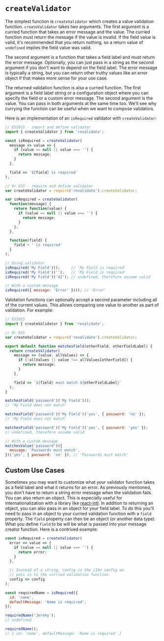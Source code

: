 # `createValidator`

The simplest function is `createValidator` which creates a value validation
function. `createValidator` takes two arguments. The first argument is a curried
function that takes an error message and the value. The curried function must
return the message if the value is invalid. If the field value is valid, it's
recommended that you return nothing, so a return value of `undefined` implies
the field value was valid.

The second argument is a function that takes a field label and must return the
error message. Optionally, you can just pass in a string as the second argument
if you don't want to depend on the field label. The error message is typically a
string, but you can return other truthy values like an error object if that
makes more sense for your use case.

The returned validation function is also a curried function. The first argument
is a field label string or a configuration object where you can specify the field
or a custom error message. The second argument is the value. You can pass in
both arguments at the same time too. We'll see why currying the function can be
useful when we want to compose validators.

Here is an implementation of an `isRequired` validator with `createValidator`:

```js
// ES2015 - import and define validator
import { createValidator } from 'revalidate';

const isRequired = createValidator(
  message => value => {
    if (value == null || value === '') {
      return message;
    }
  },

  field => `${field} is required`
);

// Or ES5 - require and define validator
var createValidator = require('revalidate').createValidator;

var isRequired = createValidator(
  function(message) {
    return function(value) {
      if (value == null || value === '') {
        return message;
      }
    };
  },

  function(field) {
    field + ' is required'
  }
);

// Using validator
isRequired('My Field')();     // 'My Field is required'
isRequired('My Field')('');   // 'My Field is required'
isRequired('My Field')('42'); // undefined, therefore assume valid

// With a custom message
isRequired({ message: 'Error' })(); // 'Error'
```

Validation functions can optionally accept a second parameter including all of
the current values. This allows comparing one value to another as part of
validation. For example:

```js
// ES2015
import { createValidator } from 'revalidate';

// Or ES5
var createValidator = require('revalidate').createValidator;

export default function matchesField(otherField, otherFieldLabel) {
  return createValidator(
    message => (value, allValues) => {
      if (!allValues || value !== allValues[otherField]) {
        return message;
      }
    },

    field => `${field} must match ${otherFieldLabel}`
  );
}

matchesField('password')('My Field')();
// 'My Field does not match'

matchesField('password')('My Field')('yes', { password: 'no' });
// 'My Field does not match'

matchesField('password')('My Field')('yes', { password: 'yes' });
// undefined, therefore assume valid

// With a custom message
matchesValue('password')({
  message: 'Passwords must match',
})('yes', { password: 'no' }); // 'Passwords must match'
```

## Custom Use Cases

Sometimes you may want to customize what your validator function takes as a
field label and what it returns for an error. As previously mentioned, you don't
have to return a string error message when the validation fails. You can also
return an object. This is especially useful for internationalization with a
library like [react-intl](https://github.com/yahoo/react-intl). In addition to
returning an object, you can also pass in an object for your field label. To do
this you'll need to pass in an object to your curried validation function with a
`field` property. The `field` property can then be an object (or another data
type). What you define `field` to be will be what is passed into your message
creator function. Here is a contrived example:

```js
const isRequired = createValidator(
  error => value => {
    if (value == null || value === '') {
      return error;
    }
  },

  // Instead of a string, config is the i18n config we
  // pass in to the curried validation function.
  config => config
);

const requiredName = isRequired({
  id: 'name',
  defaultMessage: 'Name is required',
});

requiredName('Jeremy');
// undefined

requiredName();
// { id: 'name', defaultMessage: 'Name is required' }
```
